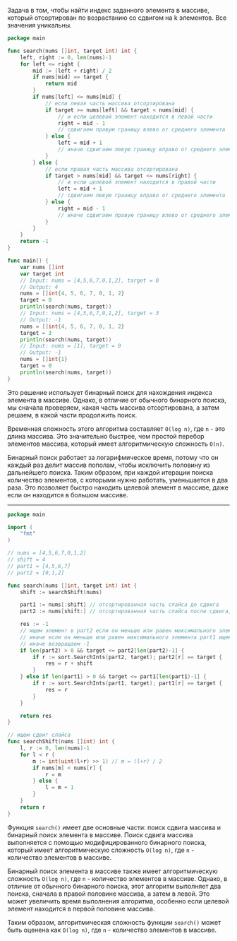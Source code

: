 Задача в том, чтобы найти индекс заданного элемента в массиве, который отсортирован по возрастанию со сдвигом на k элементов. Все значения уникальны.

```go
package main

func search(nums []int, target int) int {
	left, right := 0, len(nums)-1
	for left <= right {
		mid := (left + right) / 2
		if nums[mid] == target {
			return mid
		}
		if nums[left] <= nums[mid] {
			// если левая часть массива отсортирована
			if target >= nums[left] && target < nums[mid] {
				// и если целевой элемент находится в левой части
				right = mid - 1
				// сдвигаем правую границу влево от среднего элемента
			} else {
				left = mid + 1
				// иначе сдвигаем левую границу вправо от среднего элемента
			}
		} else {
			// если правая часть массива отсортирована
			if target > nums[mid] && target <= nums[right] {
				// и если целевой элемент находится в правой части
				left = mid + 1
				// сдвигаем левую границу вправо от среднего элемента
			} else {
				right = mid - 1
				// иначе сдвигаем правую границу влево от среднего элемента
			}
		}
	}
	return -1
}

func main() {
	var nums []int
	var target int
	// Input: nums = [4,5,6,7,0,1,2], target = 0
	// Output: 4
	nums = []int{4, 5, 6, 7, 0, 1, 2}
	target = 0
	println(search(nums, target))
	// Input: nums = [4,5,6,7,0,1,2], target = 3
	// Output: -1
	nums = []int{4, 5, 6, 7, 0, 1, 2}
	target = 3
	println(search(nums, target))
	// Input: nums = [1], target = 0
	// Output: -1
	nums = []int{1}
	target = 0
	println(search(nums, target))
}
```

Это решение использует бинарный поиск для нахождения индекса элемента в массиве. Однако, в отличие от обычного бинарного поиска, мы сначала проверяем, какая часть массива отсортирована, а затем решаем, в какой части продолжить поиск.

Временная сложность этого алгоритма составляет `O(log n)`, где `n` - это длина массива. Это значительно быстрее, чем простой перебор элементов массива, который имеет алгоритмическую сложность `O(n)`.

Бинарный поиск работает за логарифмическое время, потому что он каждый раз делит массив пополам, чтобы исключить половину из дальнейшего поиска. Таким образом, при каждой итерации поиска количество элементов, с которыми нужно работать, уменьшается в два раза. Это позволяет быстро находить целевой элемент в массиве, даже если он находится в большом массиве.

---

```go
package main

import (
	"fmt"
)

// nums = [4,5,6,7,0,1,2]
// shift = 4
// part1 = [4,5,6,7]
// part2 = [0,1,2]

func search(nums []int, target int) int {
	shift := searchShift(nums)

	part1 := nums[:shift] // отсортированная часть слайса до сдвига
	part2 := nums[shift:] // отсортированная часть слайса после сдвига, все элементы меньше чем в part1

	res := -1
	// ищем элемент в part2 если он меньше или равен максимального элемента part2
	// иначе если он меньше или равен максимального элемента part1 ищем в part1
	// иначе возвращаем -1
	if len(part2) > 0 && target <= part2[len(part2)-1] {
		if r := sort.SearchInts(part2, target); part2[r] == target {
			res = r + shift
		}
	} else if len(part1) > 0 && target <= part1[len(part1)-1] {
		if r := sort.SearchInts(part1, target); part1[r] == target {
			res = r
		}
	}

	return res
}

// ищем сдвиг слайса
func searchShift(nums []int) int {
	l, r := 0, len(nums)-1
	for l < r {
		m := int(uint(l+r) >> 1) // m = (l+r) / 2
		if nums[m] < nums[r] {
			r = m
		} else {
			l = m + 1
		}
	}
	return r
}
```

Функция `search()` имеет две основные части: поиск сдвига массива и бинарный поиск элемента в массиве. Поиск сдвига массива выполняется с помощью модифицированного бинарного поиска, который имеет алгоритмическую сложность `O(log n)`, где `n` - количество элементов в массиве.

Бинарный поиск элемента в массиве также имеет алгоритмическую сложность `O(log n)`, где `n` - количество элементов в массиве. Однако, в отличие от обычного бинарного поиска, этот алгоритм выполняет два поиска, сначала в правой половине массива, а затем в левой. Это может увеличить время выполнения алгоритма, особенно если целевой элемент находится в первой половине массива.

Таким образом, алгоритмическая сложность функции `search()` может быть оценена как `O(log n)`, где `n` - количество элементов в массиве.
